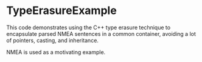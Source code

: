# TypeErasureExample
This code demonstrates using the C++ type erasure technique to encapsulate parsed NMEA sentences in a common container, avoiding a lot of pointers, casting, and inheritance.

NMEA is used as a motivating example.
